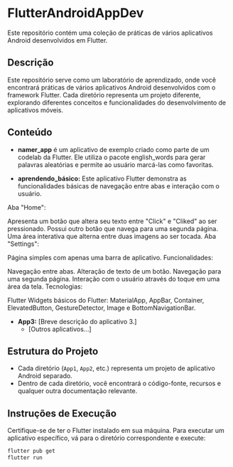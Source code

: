 # FlutterAndroidAppDev

Este repositório contém uma coleção de práticas de vários aplicativos Android desenvolvidos em Flutter.

## Descrição

Este repositório serve como um laboratório de aprendizado, onde você encontrará práticas de vários aplicativos Android desenvolvidos com o framework Flutter. Cada diretório representa um projeto diferente, explorando diferentes conceitos e funcionalidades do desenvolvimento de aplicativos móveis.

## Conteúdo

- **namer_app** é um aplicativo de exemplo criado como parte de um codelab da Flutter. Ele utiliza o pacote english_words para gerar palavras aleatórias e permite ao usuário marcá-las como favoritas.

- **aprendendo_básico:** Este aplicativo Flutter demonstra as funcionalidades básicas de navegação entre abas e interação com o usuário.

Aba "Home":

Apresenta um botão que altera seu texto entre "Click" e "Cliked" ao ser pressionado.
Possui outro botão que navega para uma segunda página.
Uma área interativa que alterna entre duas imagens ao ser tocada.
Aba "Settings":

Página simples com apenas uma barra de aplicativo.
Funcionalidades:

Navegação entre abas.
Alteração de texto de um botão.
Navegação para uma segunda página.
Interação com o usuário através do toque em uma área da tela.
Tecnologias:

Flutter
Widgets básicos do Flutter: MaterialApp, AppBar, Container, ElevatedButton, GestureDetector, Image e BottomNavigationBar.

- **App3:** [Breve descrição do aplicativo 3.]
  - [Outros aplicativos...]

## Estrutura do Projeto

- Cada diretório (`App1`, `App2`, etc.) representa um projeto de aplicativo Android separado.
- Dentro de cada diretório, você encontrará o código-fonte, recursos e qualquer outra documentação relevante.

## Instruções de Execução

Certifique-se de ter o Flutter instalado em sua máquina. Para executar um aplicativo específico, vá para o diretório correspondente e execute:

```bash
flutter pub get
flutter run
